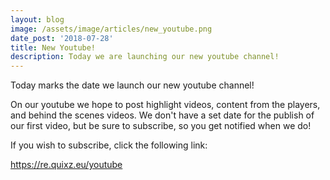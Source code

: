 ```yaml
---
layout: blog
image: /assets/image/articles/new_youtube.png
date_post: '2018-07-28'
title: New Youtube!
description: Today we are launching our new youtube channel!
---
```

Today marks the date we launch our new youtube channel!

On our youtube we hope to post highlight videos, content from the players, and behind the scenes videos. We don't have a set date for the publish of our first video, but be sure to subscribe, so you get notified when we do!

If you wish to subscribe, click the following link:

<https://re.quixz.eu/youtube>
